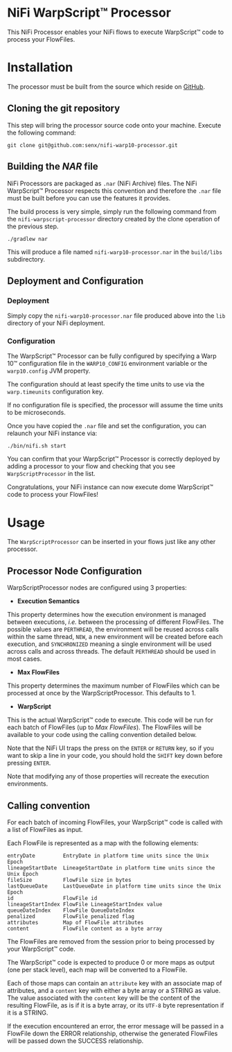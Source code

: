 # NiFi WarpScript™ Processor

This NiFi Processor enables your NiFi flows to execute WarpScript™ code to process your FlowFiles.

# Installation

The processor must be built from the source which reside on [GitHub](https://github.com/senx/nifi-warp10-processor).

## Cloning the git repository

This step will bring the processor source code onto your machine. Execute the following command:

```
git clone git@github.com:senx/nifi-warp10-processor.git
```

## Building the *NAR* file

NiFi Processors are packaged as `.nar` (NiFi Archive) files. The NiFi WarpScript™ Processor respects this convention and therefore the `.nar` file must be built before you can use the features it provides.

The build process is very simple, simply run the following command from the `nifi-warpscript-processor` directory created by the clone operation of the previous step.

```
./gradlew nar
```

This will produce a file named `nifi-warp10-processor.nar` in the `build/libs` subdirectory.

## Deployment and Configuration

### Deployment

Simply copy the `nifi-warp10-processor.nar` file produced above into the `lib` directory of your NiFi deployment.

### Configuration

The WarpScript™ Processor can be fully configured by specifying a Warp 10™ configuration file in the `WARP10_CONFIG` environment variable or the `warp10.config` JVM property.

The configuration should at least specify the time units to use via the `warp.timeunits` configuration key.

If no configuration file is specified, the processor will assume the time units to be microseconds.

Once you have copied the `.nar` file and set the configuration, you can relaunch your NiFi instance via:

```
./bin/nifi.sh start
```

You can confirm that your WarpScript™ Processor is correctly deployed by adding a processor to your flow and checking that you see `WarpScriptProcessor` in the list.

Congratulations, your NiFi instance can now execute dome WarpScript™ code to process your FlowFiles!

# Usage

The `WarpScriptProcessor` can be inserted in your flows just like any other processor.

## Processor Node Configuration

WarpScriptProcessor nodes are configured using 3 properties:

* **Execution Semantics**

This property determines how the execution environment is managed between executions, *i.e.* between the processing of different FlowFiles. The possible values are `PERTHREAD`, the environment will be reused across calls within the same thread, `NEW`, a new environment will be created before each execution, and `SYNCHRONIZED` meaning a single environment will be used across calls and across threads. The default `PERTHREAD` should be used in most cases.

* **Max FlowFiles**

This property determines the maximum number of FlowFiles which can be processed at once by the WarpScriptProcessor. This defaults to 1.

* **WarpScript**

This is the actual WarpScript™ code to execute. This code will be run for each batch of FlowFiles (up to *Max FlowFiles*). The FlowFiles will be available to your code using the calling convention detailed below.

Note that the NiFi UI traps the press on the `ENTER` or `RETURN` key, so if you want to skip a line in your code, you should hold the `SHIFT` key down before pressing `ENTER`.

Note that modifying any of those properties will recreate the execution environments.

## Calling convention

For each batch of incoming FlowFiles, your WarpScript™ code is called with a list of FlowFiles as input.

Each FlowFile is represented as a map with the following elements:

```
entryDate         EntryDate in platform time units since the Unix Epoch
lineageStartDate  LineageStartDate in platform time units since the Unix Epoch
fileSize          FlowFile size in bytes
lastQueueDate     LastQueueDate in platform time units since the Unix Epoch
id                FlowFile id
lineageStartIndex FlowFile LineageStartIndex value
queueDateIndex    FlowFile QueueDateIndex
penalized         FlowFile penalized flag
attributes        Map of FlowFile attributes
content           FlowFile content as a byte array            
```

The FlowFiles are removed from the session prior to being processed by your WarpScript™ code.

The WarpScript™ code is expected to produce 0 or more maps as output (one per stack level), each map will be converted to a FlowFile.

Each of those maps can contain an `attribute` key with an associate map of attributes, and a `content` key with either a byte array or a STRING as value. The value associated with the `content` key will be the content of the resulting FlowFile, as is if it is a byte array, or its `UTF-8` byte representation if it is a STRING.

If the execution encountered an error, the error message will be passed in a FlowFile down the ERROR relationship, otherwise the generated FlowFiles will be passed down the SUCCESS relationship.
